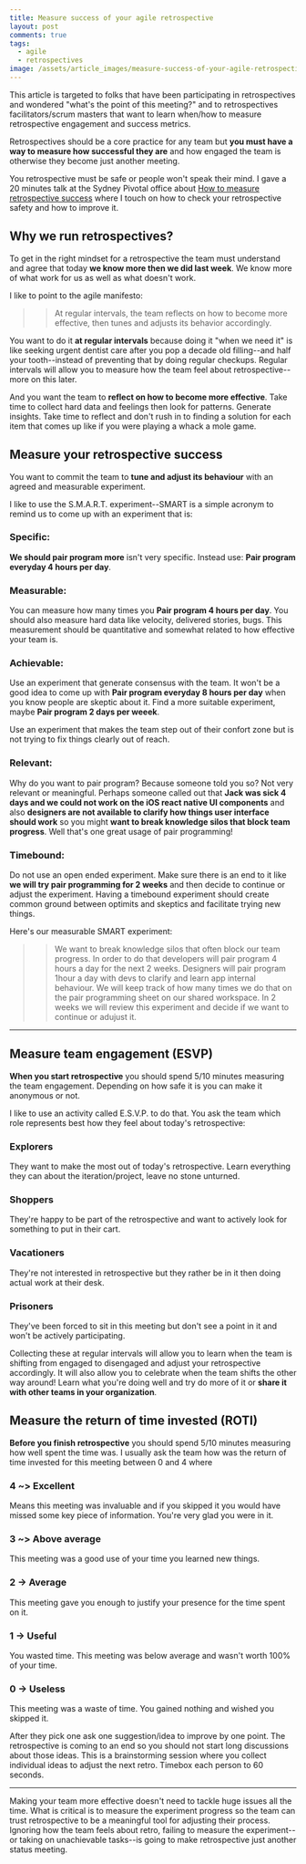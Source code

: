 ```yaml
---
title: Measure success of your agile retrospective
layout: post
comments: true
tags:
  - agile
  - retrospectives
image: /assets/article_images/measure-success-of-your-agile-retrospective/hero.png
---
```


This article is targeted to folks that have been participating in retrospectives and wondered "what's the point of this meeting?" and to retrospectives facilitators/scrum masters that want to learn when/how to measure retrospective engagement and success metrics.

Retrospectives should be a core practice for any team but **you must have a way to measure how successful they are** and how engaged the team is otherwise they become just another meeting.

You retrospective must be safe or people won't speak their mind. I gave a 20 minutes talk at the Sydney Pivotal office about [How to measure retrospective success](https://www.youtube.com/watch?v=0hatxoP-MU0) where I touch on how to check your retrospective safety and how to improve it.

## Why we run retrospectives?

To get in the right mindset for a retrospective the team must understand and agree that today **we know more then we did last week**. We know more of what work for us as well as what doesn't work.

I like to point to the agile manifesto:

>> At regular intervals, the team reflects on how to become more effective, then tunes and adjusts its behavior accordingly. 

You want to do it **at regular intervals** because doing it "when we need it" is like seeking urgent dentist care after you pop a decade old filling--and half your tooth--instead of preventing that by doing regular checkups. Regular intervals will allow you to measure how the team feel about retrospective--more on this later.

And you want the team to **reflect on how to become more effective**. Take time to collect hard data and feelings then look for patterns. Generate insights. Take time to reflect and don't rush in to finding a solution for each item that comes up like if you were playing a whack a mole game.

## Measure your retrospective success

You want to commit the team to **tune and adjust its behaviour** with an agreed and measurable experiment.

I like to use the S.M.A.R.T. experiment--SMART is a simple acronym to remind us to come up with an experiment that is:

### Specific:

**We should pair program more** isn't very specific. Instead use: **Pair program everyday 4 hours per day**.

### Measurable:

You can measure how many times you **Pair program 4 hours per day**. You should also measure hard data like velocity, delivered stories, bugs. This measurement should be quantitative and somewhat related to how effective your team is.

### Achievable:

Use an experiment that generate consensus with the team. It won't be a good idea to come up with **Pair program everyday 8 hours per day** when you know people are skeptic about it. Find a more suitable experiment, maybe **Pair program 2 days per weeek**.

Use an experiment that makes the team step out of their confort zone but is not trying to fix things clearly out of reach. 

### Relevant:

Why do you want to pair program? Because someone told you so? Not very relevant or meaningful. Perhaps someone called out that **Jack was sick 4 days and we could not work on the iOS react native UI components** and also **designers are not available to clarify how things user interface should work** so you might **want to break knowledge silos that block team progress**. Well that's one great usage of pair programming!

### Timebound:

Do not use an open ended experiment. Make sure there is an end to it like **we will try pair programming for 2 weeks** and then decide to continue or adjust the experiment. Having a timebound experiment should create common ground between optimits and skeptics and facilitate trying new things.

Here's our measurable SMART experiment:

>> We want to break knowledge silos that often block our team progress. In order to do that developers will pair program 4 hours a day for the next 2 weeks. Designers will pair program 1hour a day with devs to clarify and learn app internal behaviour. We will keep track of how many times we do that on the pair programming sheet on our shared workspace. In 2 weeks we will review this experiment and decide if we want to continue or adujust it.

---

## Measure team engagement (ESVP)

**When you start retrospective** you should spend 5/10 minutes measuring the team engagement. Depending on how safe it is you can make it anonymous or not.

I like to use an activity called E.S.V.P. to do that. You ask the team which role represents best how they feel about today's retrospective:

### Explorers

They want to make the most out of today's retrospective. Learn everything they can about the iteration/project, leave no stone unturned.

### Shoppers

They're happy to be part of the retrospective and want to actively look for something to put in their cart.

### Vacationers

They're not interested in retrospective but they rather be in it then doing actual work at their desk.

### Prisoners

They've been forced to sit in this meeting but don't see a point in it and won't be actively participating.


Collecting these at regular intervals will allow you to learn when the team is shifting from engaged to disengaged and adjust your retrospective accordingly. It will also allow you to celebrate when the team shifts the other way around! Learn what you're doing well and try do more of it or **share it with other teams in your organization**.


## Measure the return of time invested (ROTI)

**Before you finish retrospective** you should spend 5/10 minutes measuring how well spent the time was. I usually ask the team how was the return of time invested for this meeting between 0 and 4 where

### 4 ~> Excellent

Means this meeting was invaluable and if you skipped it you would have missed some key piece of information. You're very glad you were in it.

### 3 ~> Above average

This meeting was a good use of your time you learned new things.

### 2 -> Average

This meeting gave you enough to justify your presence for the time spent on it.

### 1 -> Useful

You wasted time. This meeting was below average and wasn't worth 100% of your time.

### 0 -> Useless

This meeting was a waste of time. You gained nothing and wished you skipped it.

After they pick one ask one suggestion/idea to improve by one point. The retrospective is coming to an end so you should not start long discussions about those ideas. This is a brainstorming session where you collect individual ideas to adjust the next retro. Timebox each person to 60 seconds.

---

Making your team more effective doesn't need to tackle huge issues all the time. What is critical is to measure the experiment progress so the team can trust retrospective to be a meaningful tool for adjusting their process. Ignoring how the team feels about retro, failing to measure the experiment--or taking on unachievable tasks--is going to make retrospective just another status meeting.
